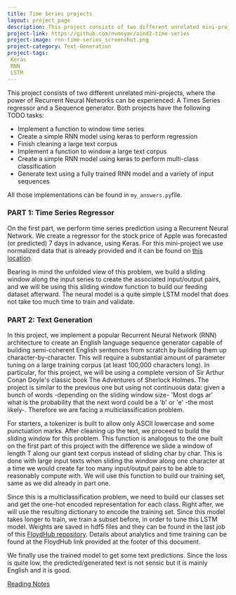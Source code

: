```yaml
---
title: Time Series projects
layout: project_page
description: This project consists of two different unrelated mini-projects, where the power of Recurrent Neural Networks can be experienced, a **Times Series regressor** and a **Sequence generator**. 
project-link: https://github.com/nvmoyar/aind2-time-series
project-image: rnn-time-series_screenshot.png
project-category: Text-Generation
project-tags:
 Keras
 RNN
 LSTM
---
```


This project consists of two different unrelated mini-projects, where the power of Recurrent Neural Networks can be experienced: A Times Series regressor and a Sequence generator. Both projects have the following TODO tasks:  

* Implement a function to window time series
* Create a simple RNN model using keras to perform regression
* Finish cleaning a large text corpus
* Implement a function to window a large text corpus
* Create a simple RNN model using keras to perform multi-class classification
* Generate text using a fully trained RNN model and a variety of input sequences

All those implementations can be found in `my_answers.py`file. 

### PART 1: Time Series Regressor

On the first part, we perform time series prediction using a Recurrent Neural Network. We create a regressor for the stock price of Apple was forecasted (or predicted) 7 days in advance, using Keras. For this mini-project we use normalized data that is already provided and it can be found on [this location](https://github.com/nvmoyar/aind2-time-series/datasets/normalized_apple_prices.csv). 

Bearing in mind the unfolded view of this problem, we build a sliding window along the input series to create the associated input/output pairs, and we will be using this sliding window function to build our feeding dataset afterward. The neural model is a quite simple LSTM model that does not take too much time to train and validate.  

### PART 2: Text Generation

In this project, we implement a popular Recurrent Neural Network (RNN) architecture to create an English language sequence generator capable of building semi-coherent English sentences from scratch by building them up character-by-character. This will require a substantial amount of parameter tuning on a large training corpus (at least 100,000 characters long). In particular, for this project, we will be using a complete version of Sir Arthur Conan Doyle's classic book The Adventures of Sherlock Holmes. The project is similar to the previous one but using not continuous data: given a bunch of words -depending on the sliding window size- 'Most dogs ar' what is the probability that the next word could be a 'b' or 'e' -the most likely-. Therefore we are facing a multiclassification problem. 

For starters, a tokenizer is built to allow only ASCII lowercase and some punctuation marks. After cleaning up the text, we proceed to build the sliding window for this problem. This function is analogous to the one built on the first part of this project with the difference we slide a window of length T along our giant text corpus instead of sliding char by char. This is done with large input texts when sliding the window along one character at a time we would create far too many input/output pairs to be able to reasonably compute with. We will use this function to build our training set, same as we did already in part one. 

Since this is a multiclassification problem, we need to build our classes set and get the one-hot encoded representation for each class. Right after, we will use the resulting dictionary to encode the training set. Since this model takes longer to train, we train a subset before, in order to tune this LSTM model. Weights are saved in hdf5 files and they can be found in the last job of this [FloydHub repository](https://www.floydhub.com/nvmoyar/projects/rnn-time-series). Details about analytics and time training can be found at the FloydHub link provided at the footer of this document. 

We finally use the trained model to get some text predictions. Since the loss is quite low, the predicted/generated text is not sensic but it is mainly English and it is good.  

[Reading Notes](https://padlet.com/nvmoyar/72g3qqxc5xp6)